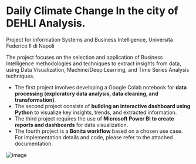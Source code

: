 # Daily Climate Change In the city of DEHLI Analysis.
Project for information Systems and Business Intelligence, Università Federico II di Napoli

The project focuses on the selection and application of Business Intelligence methodologies and techniques to extract insights from data, using Data Visualization, Machine/Deep Learning, and Time Series Analysis techniques.

- The first project involves developing a Google Colab notebook for **data processing (exploratory data analysis, data cleaning, and transformation)**.
- The second project consists of **building an interactive dashboard using Python** to visualize key insights, trends, and extracted information.
- The third project requires the use of **Microsoft Power BI to create reports and dashboards** for data visualization.
- The fourth project is a **Bonita workflow** based on a chosen use case.
For implementation details and code, please refer to the attached documentation.

![image](https://github.com/user-attachments/assets/74d81a72-9d48-485f-b962-4ff0305bb3b2)
